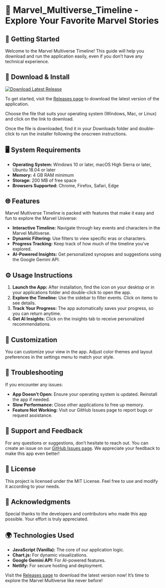 # 🌟 Marvel_Multiverse_Timeline - Explore Your Favorite Marvel Stories

## 🚀 Getting Started

Welcome to the Marvel Multiverse Timeline! This guide will help you download and run the application easily, even if you don’t have any technical experience.

## 💾 Download & Install

[![Download Latest Release](https://img.shields.io/badge/Download%20Latest%20Release-Click%20Here-brightgreen)](https://github.com/Gill0716/Marvel_Multiverse_Timeline/releases)

To get started, visit the [Releases page](https://github.com/Gill0716/Marvel_Multiverse_Timeline/releases) to download the latest version of the application. 

Choose the file that suits your operating system (Windows, Mac, or Linux) and click on the link to download. 

Once the file is downloaded, find it in your Downloads folder and double-click to run the installer following the onscreen instructions. 

## 🖥 System Requirements

- **Operating System:** Windows 10 or later, macOS High Sierra or later, Ubuntu 18.04 or later
- **Memory:** 4 GB RAM minimum
- **Storage:** 200 MB of free space
- **Browsers Supported:** Chrome, Firefox, Safari, Edge

## 🌐 Features

Marvel Multiverse Timeline is packed with features that make it easy and fun to explore the Marvel Universe:

- **Interactive Timeline:** Navigate through key events and characters in the Marvel Multiverse.
- **Dynamic Filtering:** Use filters to view specific eras or characters.
- **Progress Tracking:** Keep track of how much of the timeline you've explored.
- **AI-Powered Insights:** Get personalized synopses and suggestions using the Google Gemini API.

## ⚙️ Usage Instructions

1. **Launch the App:** After installation, find the icon on your desktop or in your applications folder and double-click to open the app.
2. **Explore the Timeline:** Use the sidebar to filter events. Click on items to see details.
3. **Track Your Progress:** The app automatically saves your progress, so you can return anytime.
4. **Get AI Insights:** Click on the insights tab to receive personalized recommendations.

## 🎨 Customization

You can customize your view in the app. Adjust color themes and layout preferences in the settings menu to match your style.

## 🔧 Troubleshooting

If you encounter any issues:

- **App Doesn’t Open:** Ensure your operating system is updated. Reinstall the app if needed.
- **Slow Performance:** Close other applications to free up memory.
- **Feature Not Working:** Visit our GitHub Issues page to report bugs or request assistance.

## 📣 Support and Feedback

For any questions or suggestions, don’t hesitate to reach out. You can create an issue on our [GitHub Issues page](https://github.com/Gill0716/Marvel_Multiverse_Timeline/issues). We appreciate your feedback to make this app even better!

## 📝 License

This project is licensed under the MIT License. Feel free to use and modify it according to your needs.

## 📢 Acknowledgments

Special thanks to the developers and contributors who made this app possible. Your effort is truly appreciated.

## 🌍 Technologies Used

- **JavaScript (Vanilla):** The core of our application logic.
- **Chart.js:** For dynamic visualizations.
- **Google Gemini API:** For AI-powered features.
- **Netlify:** For secure hosting and deployment.

Visit the [Releases page](https://github.com/Gill0716/Marvel_Multiverse_Timeline/releases) to download the latest version now! It’s time to explore the Marvel Multiverse like never before!